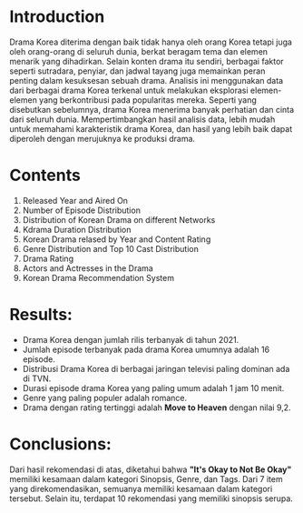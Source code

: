 # **Introduction**
Drama Korea diterima dengan baik tidak hanya oleh orang Korea tetapi juga oleh orang-orang di seluruh dunia, berkat beragam tema dan elemen menarik yang dihadirkan. Selain konten drama itu sendiri, berbagai faktor seperti sutradara, penyiar, dan jadwal tayang juga memainkan peran penting dalam kesuksesan sebuah drama. Analisis ini menggunakan data dari berbagai drama Korea terkenal untuk melakukan eksplorasi elemen-elemen yang berkontribusi pada popularitas mereka. Seperti yang disebutkan sebelumnya, drama Korea menerima banyak perhatian dan cinta dari seluruh dunia. Mempertimbangkan hasil analisis data, lebih mudah untuk memahami karakteristik drama Korea, dan hasil yang lebih baik dapat diperoleh dengan merujuknya ke produksi drama.

# **Contents**
1. Released Year and Aired On
2. Number of Episode Distribution
3. Distribution of Korean Drama on different Networks
4. Kdrama Duration Distribution
5. Korean Drama relased by Year and Content Rating
6. Genre Distribution and Top 10 Cast Distribution
7. Drama Rating
8. Actors and Actresses in the Drama
9. Korean Drama Recommendation System

# **Results:**
- Drama Korea dengan jumlah rilis terbanyak di tahun 2021.
- Jumlah episode terbanyak pada drama Korea umumnya adalah 16 episode.
- Distribusi Drama Korea di berbagai jaringan televisi paling dominan ada di TVN.
- Durasi episode drama Korea yang paling umum adalah 1 jam 10 menit.
- Genre yang paling populer adalah romance.
- Drama dengan rating tertinggi adalah **Move to Heaven** dengan nilai 9,2.

# **Conclusions:**
Dari hasil rekomendasi di atas, diketahui bahwa **"It's Okay to Not Be Okay"** memiliki kesamaan dalam kategori Sinopsis, Genre, dan Tags. Dari 7 item yang direkomendasikan, semuanya memiliki kesamaan dalam kategori tersebut. Selain itu, terdapat 10 rekomendasi yang memiliki sinopsis serupa.
